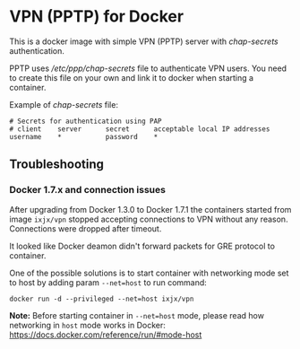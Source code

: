 # VPN (PPTP) for Docker

This is a docker image with simple VPN (PPTP) server with _chap-secrets_ authentication.

PPTP uses _/etc/ppp/chap-secrets_ file to authenticate VPN users.
You need to create this file on your own and link it to docker when starting a container.

Example of _chap-secrets_ file:

````
# Secrets for authentication using PAP
# client    server      secret      acceptable local IP addresses
username    *           password    *
````
## Troubleshooting 

### Docker 1.7.x and connection issues
After upgrading from Docker 1.3.0 to Docker 1.7.1 the containers started from image `ixjx/vpn` stopped accepting connections to VPN without any reason.
Connections were dropped after timeout. 

It looked like Docker deamon didn't forward packets for GRE protocol to container.

One of the possible solutions is to start container with networking mode set to host by adding param `--net=host` to run command:

````
docker run -d --privileged --net=host ixjx/vpn
````

**Note:** Before starting container in `--net=host` mode, please read how networking in `host` mode works in Docker:
https://docs.docker.com/reference/run/#mode-host
